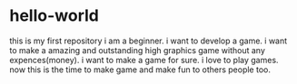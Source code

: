 # hello-world
this is my first repository i am a beginner.
i want to develop a game.
i want to make a amazing and outstanding high graphics game without any expences(money).
i want to make a game for sure.
i love to play games.
now this is the time to make game and make fun to others people too.
